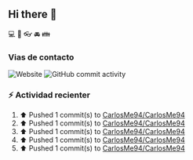 ## Hi there 👋

:computer:
:pencil:
:eyeglasses:
:oncoming_automobile:
:family:

### Vias de contacto

![Website](https://img.shields.io/website)
![GitHub commit activity](https://img.shields.io/github/commit-activity/w/CarlosMe94/CarlosMe94)

### :zap: Actividad recienter
<!--RECENT_ACTIVITY:start-->
1. ⬆️ Pushed 1 commit(s) to [CarlosMe94/CarlosMe94](https://github.com/CarlosMe94/CarlosMe94)<br>
2. ⬆️ Pushed 1 commit(s) to [CarlosMe94/CarlosMe94](https://github.com/CarlosMe94/CarlosMe94)<br>
3. ⬆️ Pushed 1 commit(s) to [CarlosMe94/CarlosMe94](https://github.com/CarlosMe94/CarlosMe94)<br>
4. ⬆️ Pushed 1 commit(s) to [CarlosMe94/CarlosMe94](https://github.com/CarlosMe94/CarlosMe94)<br>
5. ⬆️ Pushed 1 commit(s) to [CarlosMe94/CarlosMe94](https://github.com/CarlosMe94/CarlosMe94)<br>
<!--RECENT_ACTIVITY:end-->
